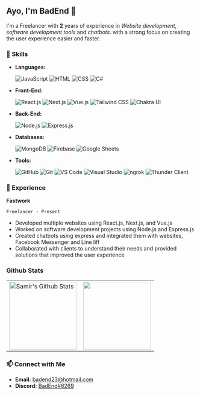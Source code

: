 ## Ayo, I'm BadEnd 👋

I'm a Freelancer with **2** years of experience in *Website development*, *software development tools* and *chatbots*. with a strong focus on creating the user experience easier and faster.

### 🚀 Skills
- **Languages:**

  ![JavaScript](https://img.shields.io/badge/-JavaScript-yellow?style=flat-square&logo=javascript&logoColor=white)
  ![HTML](https://img.shields.io/badge/-HTML-orange?style=flat-square&logo=html5&logoColor=white)
  ![CSS](https://img.shields.io/badge/-CSS-blue?style=flat-square&logo=css3&logoColor=white)
  ![C#](https://img.shields.io/badge/-C%23-purple?style=flat-square&logo=csharp&logoColor=white)
  
- **Front-End:**

  ![React.js](https://img.shields.io/badge/-React.js-blue?style=flat-square&logo=react&logoColor=white)
  ![Next.js](https://img.shields.io/badge/-Next.js-black?style=flat-square&logo=nextdotjs&logoColor=white)
  ![Vue.js](https://img.shields.io/badge/-Vue.js-green?style=flat-square&logo=vue-dot-js&logoColor=white)
  ![Tailwind CSS](https://img.shields.io/badge/-Tailwind_CSS-blueviolet?style=flat-square&logo=tailwind-css&logoColor=white)
  ![Chakra UI](https://img.shields.io/badge/-Chakra_UI-teal?style=flat-square&logo=chakra-ui&logoColor=white)
  
- **Back-End:**

  ![Node.js](https://img.shields.io/badge/-Node.js-green?style=flat-square&logo=node-dot-js&logoColor=white)
  ![Express.js](https://img.shields.io/badge/-Express.js-grey?style=flat-square&logo=express&logoColor=white)
  
- **Databases:**

  ![MongoDB](https://img.shields.io/badge/-MongoDB-green?style=flat-square&logo=mongodb&logoColor=white)
  ![Firebase](https://img.shields.io/badge/-Firebase-yellow?style=flat-square&logo=firebase&logoColor=white)
  ![Google Sheets](https://img.shields.io/badge/-Google_Sheets-blue?style=flat-square&logo=google-sheets&logoColor=white)
  
- **Tools:**

  ![GitHub](https://img.shields.io/badge/-GitHub-black?style=flat-square&logo=github&logoColor=white)
  ![Git](https://img.shields.io/badge/-Git-orange?style=flat-square&logo=git&logoColor=white)
  ![VS Code](https://img.shields.io/badge/-VS_Code-blue?style=flat-square&logo=visual-studio-code&logoColor=white)
  ![Visual Studio](https://img.shields.io/badge/-Visual_Studio-purple?style=flat-square&logo=visual-studio&logoColor=white)
  ![ngrok](https://img.shields.io/badge/-ngrok-blueviolet?style=flat-square&logo=ngrok&logoColor=white)
  ![Thunder Client](https://img.shields.io/badge/-Thunder_Client-blue?style=flat-square&logo=thunderbird&logoColor=white)


### 💼 Experience
**Fastwork**

`Freelancer - Present`

- Developed multiple websites using React.js, Next.js, and Vue.js
- Worked on software development projects using Node.js and Express.js
- Created chatbots using express and integrated them with websites, Facebook Messenger and Line liff
- Collaborated with clients to understand their needs and provided solutions that improved the user experience

### Github Stats
<p align="center">
<table>
<tr>
  
  <td>
  <a href="https://github.com/BadEnd777">
  <img align="center" src="https://github-readme-stats.vercel.app/api?username=BadEnd777&show_icons=true&include_all_commits=true&theme=tokyonight&hide_border=true" alt="Samir's Github Stats" height="180rem" />
  </a>
  </td>
    
  <td> 
<a href="https://github.com/BadEnd777"><img align="center" src="https://github-readme-stats.vercel.app/api/top-langs/?username=BadEnd777&layout=compact&theme=tokyonight&hide_border=true" height="180rem"/></a>
  </td>
    
</tr>
</table>
</p>

### 📫 Connect with Me
- **Email:** badend23@hotmail.com
- **Discord:** [BadEnd#6269](https://discord.com/users/1079117717090611260)
<!--
- **LinkedIn:**
-->
